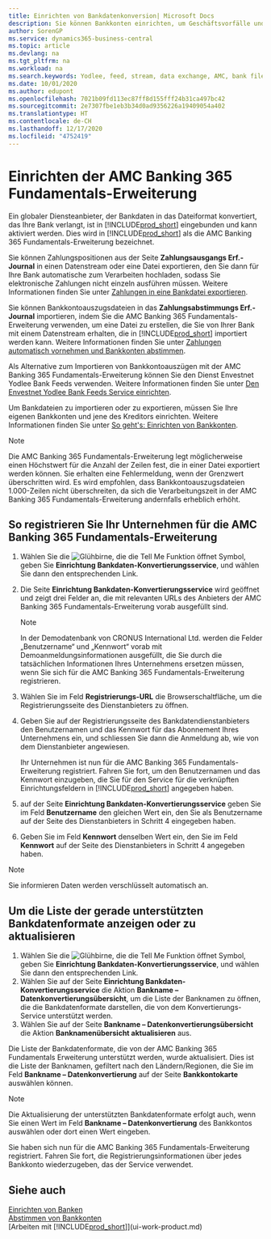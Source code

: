 ```yaml
---
title: Einrichten von Bankdatenkonversion| Microsoft Docs
description: Sie können Bankkonten einrichten, um Geschäftsvorfälle und Import- oder Ausfuhrbankfeeds, wie Yodlee zu verwalten.
author: SorenGP
ms.service: dynamics365-business-central
ms.topic: article
ms.devlang: na
ms.tgt_pltfrm: na
ms.workload: na
ms.search.keywords: Yodlee, feed, stream, data exchange, AMC, bank file import, bank file export, re-export, bank transfer, AMC, AMC Banking 365 Fundamentals extension, funds transfer
ms.date: 10/01/2020
ms.author: edupont
ms.openlocfilehash: 7021b09fd113ec87ff8d155fff24b31ca497bc42
ms.sourcegitcommit: 2e7307fbe1eb3b34d0ad9356226a19409054a402
ms.translationtype: HT
ms.contentlocale: de-CH
ms.lasthandoff: 12/17/2020
ms.locfileid: "4752419"
---
```

# <a name="set-up-the-amc-banking-365-fundamentals-extension"></a>Einrichten der AMC Banking 365 Fundamentals-Erweiterung
Ein globaler Diensteanbieter, der Bankdaten in das Dateiformat konvertiert, das Ihre Bank verlangt, ist in [!INCLUDE[prod_short](includes/prod_short.md)] eingebunden und kann aktiviert werden. Dies wird in [!INCLUDE[prod_short](includes/prod_short.md)] als die AMC Banking 365 Fundamentals-Erweiterung bezeichnet.

Sie können Zahlungspositionen aus der Seite **Zahlungsausgangs Erf.-Journal** in einen Datenstream oder eine Datei exportieren, den Sie dann für Ihre Bank automatische zum Verarbeiten hochladen, sodass Sie elektronische Zahlungen nicht einzeln ausführen müssen. Weitere Informationen finden Sie unter [Zahlungen in eine Bankdatei exportieren](finance-make-payments-with-bank-data-conversion-service-or-sepa-credit-transfer.md#exporting-payments-to-a-bank-file).

Sie können Bankkontoauszugsdateien in das **Zahlungsabstimmungs Erf.-Journal** importieren, indem Sie die AMC Banking 365 Fundamentals-Erweiterung verwenden, um eine Datei zu erstellen, die Sie von Ihrer Bank mit einem Datenstream erhalten, die in [!INCLUDE[prod_short](includes/prod_short.md)] importiert werden kann. Weitere Informationen finden Sie unter [Zahlungen automatisch vornehmen und Bankkonten abstimmen](receivables-apply-payments-auto-reconcile-bank-accounts.md).

Als Alternative zum Importieren von Bankkontoauszügen mit der AMC Banking 365 Fundamentals-Erweiterung können Sie den Dienst Envestnet Yodlee Bank Feeds verwenden. Weitere Informationen finden Sie unter [Den Envestnet Yodlee Bank Feeds Service einrichten](bank-how-setup-bank-statement-service.md).

Um Bankdateien zu importieren oder zu exportieren, müssen Sie Ihre eigenen Bankkonten und jene des Kreditors einrichten. Weitere Informationen finden Sie unter [So geht's: Einrichten von Bankkonten](bank-how-setup-bank-accounts.md).

> [!NOTE]  
> Die AMC Banking 365 Fundamentals-Erweiterung legt möglicherweise einen Höchstwert für die Anzahl der Zeilen fest, die in einer Datei exportiert werden können. Sie erhalten eine Fehlermeldung, wenn der Grenzwert überschritten wird. Es wird empfohlen, dass Bankkontoauszugsdateien 1.000-Zeilen nicht überschreiten, da sich die Verarbeitungszeit in der AMC Banking 365 Fundamentals-Erweiterung andernfalls erheblich erhöht.

## <a name="to-sign-your-company-up-for-the-amc-banking-365-fundamentals-extension"></a>So registrieren Sie Ihr Unternehmen für die AMC Banking 365 Fundamentals-Erweiterung
1. Wählen Sie die ![Glühbirne, die die Tell Me Funktion öffnet](media/ui-search/search_small.png "Tell Me-Funktion") Symbol, geben Sie **Einrichtung Bankdaten-Konvertierungsservice**, und wählen Sie dann den entsprechenden Link.  
2. Die Seite **Einrichtung Bankdaten-Konvertierungsservice** wird geöffnet und zeigt drei Felder an, die mit relevanten URLs des Anbieters der AMC Banking 365 Fundamentals-Erweiterung vorab ausgefüllt sind.

    > [!NOTE]  
    >   In der Demodatenbank von CRONUS International Ltd. werden die Felder „Benutzername“ und „Kennwort“ vorab mit Demoanmeldungsinformationen ausgefüllt, die Sie durch die tatsächlichen Informationen Ihres Unternehmens ersetzen müssen, wenn Sie sich für die AMC Banking 365 Fundamentals-Erweiterung registrieren.
3. Wählen Sie im Feld **Registrierungs-URL** die Browserschaltfläche, um die Registrierungsseite des Dienstanbieters zu öffnen.  
4. Geben Sie auf der Registrierungsseite des Bankdatendienstanbieters den Benutzernamen und das Kennwort für das Abonnement Ihres Unternehmens ein, und schliessen Sie dann die Anmeldung ab, wie von dem Dienstanbieter angewiesen.

    Ihr Unternehmen ist nun für die AMC Banking 365 Fundamentals-Erweiterung registriert. Fahren Sie fort, um den Benutzernamen und das Kennwort einzugeben, die Sie für den Service für die verknüpften Einrichtungsfeldern in [!INCLUDE[prod_short](includes/prod_short.md)] angegeben haben.

5. auf der Seite **Einrichtung Bankdaten-Konvertierungsservice** geben Sie im Feld **Benutzername** den gleichen Wert ein, den Sie als Benutzername auf der Seite des Dienstanbieters in Schritt 4 eingegeben haben.
6. Geben Sie im Feld **Kennwort** denselben Wert ein, den Sie im Feld **Kennwort** auf der Seite des Dienstanbieters in Schritt 4 angegeben haben.

> [!NOTE]  
> Sie informieren Daten werden verschlüsselt automatisch an.

## <a name="to-view-or-update-the-list-of-currently-supported-bank-data-formats"></a>Um die Liste der gerade unterstützten Bankdatenformate anzeigen oder zu aktualisieren
1. Wählen Sie die ![Glühbirne, die die Tell Me Funktion öffnet](media/ui-search/search_small.png "Tell Me-Funktion") Symbol, geben Sie **Einrichtung Bankdaten-Konvertierungsservice**, und wählen Sie dann den entsprechenden Link.
2. Wählen Sie auf der Seite **Einrichtung Bankdaten-Konvertierungsservice** die Aktion **Bankname – Datenkonvertierungsübersicht**, um die Liste der Banknamen zu öffnen, die die Bankdatenformate darstellen, die von dem Konvertierungs-Service unterstützt werden.
3. Wählen Sie auf der Seite **Bankname – Datenkonvertierungsübersicht** die Aktion **Banknamenübersicht aktualisieren** aus.

Die Liste der Bankdatenformate, die von der AMC Banking 365 Fundamentals Erweiterung unterstützt werden, wurde aktualisiert. Dies ist die Liste der Banknamen, gefiltert nach den Ländern/Regionen, die Sie im Feld **Bankname – Datenkonvertierung** auf der Seite **Bankkontokarte** auswählen können.

> [!NOTE]  
>   Die Aktualisierung der unterstützten Bankdatenformate erfolgt auch, wenn Sie einen Wert im Feld **Bankname – Datenkonvertierung** des Bankkontos auswählen oder dort einen Wert eingeben.

Sie haben sich nun für die AMC Banking 365 Fundamentals-Erweiterung registriert. Fahren Sie fort, die Registrierungsinformationen über jedes Bankkonto wiederzugeben, das der Service verwendet.

## <a name="see-also"></a>Siehe auch
[Einrichten von Banken](bank-setup-banking.md)  
[Abstimmen von Bankkonten](bank-manage-bank-accounts.md)  
[Arbeiten mit [!INCLUDE[prod_short](includes/prod_short.md)]](ui-work-product.md)
